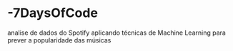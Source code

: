 # -7DaysOfCode
analise de dados do Spotify aplicando técnicas de Machine Learning para prever a popularidade das músicas
